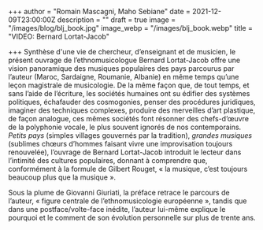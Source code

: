 +++
author = "Romain Mascagni, Maho Sebiane"
date = 2021-12-09T23:00:00Z
description = ""
draft = true
image = "/images/blog/blj_book.jpg"
image_webp = "/images/blj_book.webp"
title = "VIDEO: Bernard Lortat-Jacob"

+++
Synthèse d'une vie de chercheur, d’enseignant et de musicien, le présent ouvrage de l’ethnomusicologue Bernard Lortat-Jacob offre une vision panoramique des musiques populaires des pays parcourus par l’auteur (Maroc, Sardaigne, Roumanie, Albanie) en même temps qu’une leçon magistrale de musicologie. De la même façon que, de tout temps, et sans l’aide de l’écriture, les sociétés humaines ont su édifier des systèmes politiques, échafauder des cosmogonies, penser des procédures juridiques, imaginer des techniques complexes, produire des merveilles d’art plastique, de façon analogue, ces mêmes sociétés font résonner des chefs-d’œuvre de la polyphonie vocale, le plus souvent ignorés de nos contemporains. _Petits pays_ (simples villages gouvernés par la tradition), _grandes musiques_ (sublimes chœurs d’hommes faisant vivre une improvisation toujours renouvelée), l’ouvrage de Bernard Lortat-Jacob introduit le lecteur dans l’intimité des cultures populaires, donnant à comprendre que, conformément à la formule de Gilbert Rouget, « la musique, c’est toujours beaucoup plus que la musique ».

Sous la plume de Giovanni Giuriati, la préface retrace le parcours de l’auteur, « figure centrale de l’ethnomusicologie européenne », tandis que dans une postface/volte-face inédite, l’auteur lui-même explique le pourquoi et le comment de son évolution personnelle sur plus de trente ans.